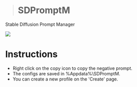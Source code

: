># SDPromptM
Stable Diffusion Prompt Manager

<img src="https://i.imgur.com/zIGXBHb.png">

# Instructions
- Right click on the copy icon to copy the negative prompt. 
- The configs are saved in %Appdata%\SDPromptM.
- You can create a new profile on the 'Create' page.
